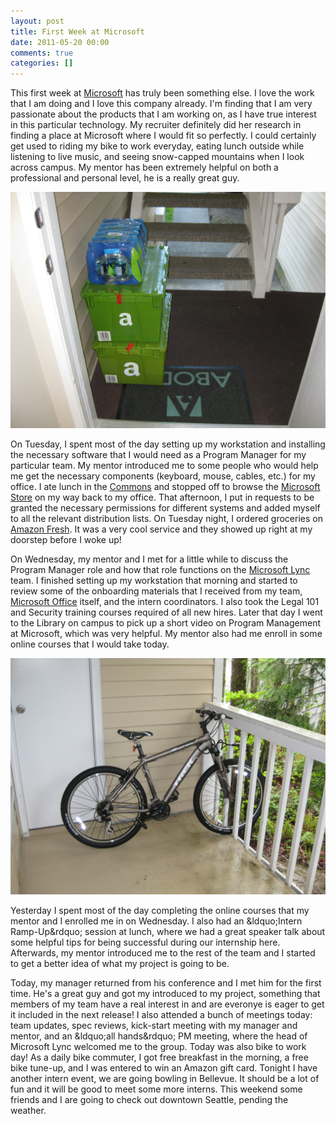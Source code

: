 ```yaml
---
layout: post
title: First Week at Microsoft
date: 2011-05-20 00:00
comments: true
categories: []
---
```

<p>This first week at <a href="http://www.microsoft.com/en-us/default.aspx" target="_blank">Microsoft</a> has truly been something else. I love the work that I am doing and I love this company already. I'm finding that I am very passionate about the products that I am working on, as I have true interest in this particular technology. My recruiter definitely did her research in finding a place at Microsoft where I would fit so perfectly. I could certainly get used to riding my bike to work everyday, eating lunch outside while listening to live music, and seeing snow-capped mountains when I look across campus. My mentor has been extremely helpful on both a professional and personal level, he is a really great guy.</p>

<a href="/images/2012/05/IMG_0726.jpg"><img src="/images/2012/05/IMG_0726.jpg" /></a>

<p>On Tuesday, I spent most of the day setting up my workstation and installing the necessary software that I would need as a Program Manager for my particular team. My mentor introduced me to some people who would help me get the necessary components (keyboard, mouse, cables, etc.) for my office. I ate lunch in the <a href="https://foursquare.com/venue/47696" target="_blank">Commons</a> and stopped off to browse the <a href="http://www.microsoftstore.com/store/msstore/en_US/home" target="_blank">Microsoft Store</a> on my way back to my office. That afternoon, I put in requests to be granted the necessary permissions for different systems and added myself to all the relevant distribution lists. On Tuesday night, I ordered groceries on <a href="http://fresh.amazon.com/" target="_blank">Amazon Fresh</a>. It was a very cool service and they showed up right at my doorstep before I woke up!</p>

<p>On Wednesday, my mentor and I met for a little while to discuss the Program Manager role and how that role functions on the <a href="http://lync.microsoft.com/en-us/Pages/default.aspx" target="_blank">Microsoft Lync</a> team. I finished setting up my workstation that morning and started to review some of the onboarding materials that I received from my team, <a href="http://office.microsoft.com/en-us/" target="_blank">Microsoft Office</a> itself, and the intern coordinators. I also took the Legal 101 and Security training courses required of all new hires. Later that day I went to the Library on campus to pick up a short video on Program Management at Microsoft, which was very helpful. My mentor also had me enroll in some online courses that I would take today.</p>

<a href="/images/2012/05/IMG_0702.jpg"><img src="/images/2012/05/IMG_0702.jpg" /></a>

<p>Yesterday I spent most of the day completing the online courses that my mentor and I enrolled me in on Wednesday. I also had an &amp;ldquo;Intern Ramp-Up&amp;rdquo; session at lunch, where we had a great speaker talk about some helpful tips for being successful during our internship here. Afterwards, my mentor introduced me to the rest of the team and I started to get a better idea of what my project is going to be.</p>

<p>Today, my manager returned from his conference and I met him for the first time. He's a great guy and got my introduced to my project, something that members of my team have a real interest in and are everonye is eager to get it included in the next release! I also attended a bunch of meetings today: team updates, spec reviews, kick-start meeting with my manager and mentor, and an &amp;ldquo;all hands&amp;rdquo; PM meeting, where the head of Microsoft Lync welcomed me to the group. Today was also bike to work day! As a daily bike commuter, I got free breakfast in the morning, a free bike tune-up, and I was entered to win an Amazon gift card. Tonight I have another intern event, we are going bowling in Bellevue. It should be a lot of fun and it will be good to meet some more interns. This weekend some friends and I are going to check out downtown Seattle, pending the weather.</p>
